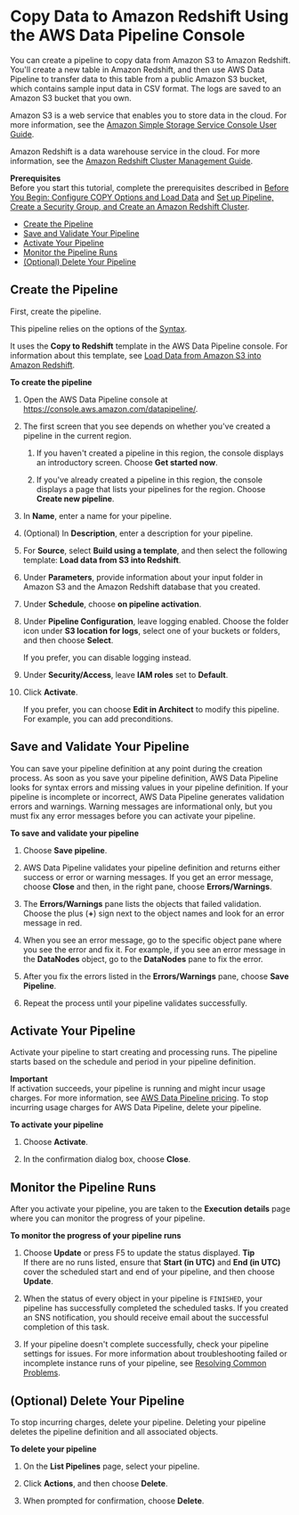 # Copy Data to Amazon Redshift Using the AWS Data Pipeline Console<a name="dp-copydata-redshift-create"></a>

You can create a pipeline to copy data from Amazon S3 to Amazon Redshift\. You'll create a new table in Amazon Redshift, and then use AWS Data Pipeline to transfer data to this table from a public Amazon S3 bucket, which contains sample input data in CSV format\. The logs are saved to an Amazon S3 bucket that you own\.

Amazon S3 is a web service that enables you to store data in the cloud\. For more information, see the [Amazon Simple Storage Service Console User Guide](http://docs.aws.amazon.com/AmazonS3/latest/user-guide/)\. 

Amazon Redshift is a data warehouse service in the cloud\. For more information, see the [Amazon Redshift Cluster Management Guide](http://docs.aws.amazon.com/redshift/latest/mgmt/)\.

**Prerequisites**  
Before you start this tutorial, complete the prerequisites described in [Before You Begin: Configure COPY Options and Load Data](dp-learn-copy-redshift.md) and [Set up Pipeline, Create a Security Group, and Create an Amazon Redshift Cluster](dp-copydata-redshift-prereq.md)\.


+ [Create the Pipeline](#dp-copydata-redshift-define-objects-console)
+ [Save and Validate Your Pipeline](#dp-copydata-redshift-save-pipeline-console)
+ [Activate Your Pipeline](#dp-copydata-redshift-activate-pipeline-console)
+ [Monitor the Pipeline Runs](#dp-copydata-redshift-execution-pipeline-console)
+ [\(Optional\) Delete Your Pipeline](#dp-copydata-redshift-delete-pipeline-console)

## Create the Pipeline<a name="dp-copydata-redshift-define-objects-console"></a>

First, create the pipeline\.

This pipeline relies on the options of the [Syntax](dp-object-redshiftcopyactivity.md#redshiftcopyactivity-syntax)\.

It uses the **Copy to Redshift** template in the AWS Data Pipeline console\. For information about this template, see [Load Data from Amazon S3 into Amazon Redshift](dp-template-s3redshift.md)\.

**To create the pipeline**

1. Open the AWS Data Pipeline console at [https://console\.aws\.amazon\.com/datapipeline/](https://console.aws.amazon.com/datapipeline/)\.

1. The first screen that you see depends on whether you've created a pipeline in the current region\.

   1. If you haven't created a pipeline in this region, the console displays an introductory screen\. Choose **Get started now**\.

   1. If you've already created a pipeline in this region, the console displays a page that lists your pipelines for the region\. Choose **Create new pipeline**\.

1. In **Name**, enter a name for your pipeline\.

1. \(Optional\) In **Description**, enter a description for your pipeline\.

1. For **Source**, select **Build using a template**, and then select the following template: **Load data from S3 into Redshift**\.

1. Under **Parameters**, provide information about your input folder in Amazon S3 and the Amazon Redshift database that you created\.

1. Under **Schedule**, choose **on pipeline activation**\.

1. Under **Pipeline Configuration**, leave logging enabled\. Choose the folder icon under **S3 location for logs**, select one of your buckets or folders, and then choose **Select**\.

   If you prefer, you can disable logging instead\.

1. Under **Security/Access**, leave **IAM roles** set to **Default**\.

1. Click **Activate**\.

   If you prefer, you can choose **Edit in Architect** to modify this pipeline\. For example, you can add preconditions\.

## Save and Validate Your Pipeline<a name="dp-copydata-redshift-save-pipeline-console"></a>

You can save your pipeline definition at any point during the creation process\. As soon as you save your pipeline definition, AWS Data Pipeline looks for syntax errors and missing values in your pipeline definition\. If your pipeline is incomplete or incorrect, AWS Data Pipeline generates validation errors and warnings\. Warning messages are informational only, but you must fix any error messages before you can activate your pipeline\.

**To save and validate your pipeline**

1. Choose **Save pipeline**\.

1. AWS Data Pipeline validates your pipeline definition and returns either success or error or warning messages\. If you get an error message, choose **Close** and then, in the right pane, choose **Errors/Warnings**\.

1. The **Errors/Warnings** pane lists the objects that failed validation\. Choose the plus \(**\+**\) sign next to the object names and look for an error message in red\.

1. When you see an error message, go to the specific object pane where you see the error and fix it\. For example, if you see an error message in the **DataNodes** object, go to the **DataNodes** pane to fix the error\.

1. After you fix the errors listed in the **Errors/Warnings** pane, choose **Save Pipeline**\.

1. Repeat the process until your pipeline validates successfully\.

## Activate Your Pipeline<a name="dp-copydata-redshift-activate-pipeline-console"></a>

Activate your pipeline to start creating and processing runs\. The pipeline starts based on the schedule and period in your pipeline definition\.

**Important**  
If activation succeeds, your pipeline is running and might incur usage charges\. For more information, see [AWS Data Pipeline pricing](http://aws.amazon.com/datapipeline/pricing)\. To stop incurring usage charges for AWS Data Pipeline, delete your pipeline\.

**To activate your pipeline**

1. Choose **Activate**\.

1. In the confirmation dialog box, choose **Close**\.

## Monitor the Pipeline Runs<a name="dp-copydata-redshift-execution-pipeline-console"></a>

After you activate your pipeline, you are taken to the **Execution details** page where you can monitor the progress of your pipeline\.

**To monitor the progress of your pipeline runs**

1. Choose **Update** or press F5 to update the status displayed\.
**Tip**  
If there are no runs listed, ensure that **Start \(in UTC\)** and **End \(in UTC\)** cover the scheduled start and end of your pipeline, and then choose **Update**\.

1. When the status of every object in your pipeline is `FINISHED`, your pipeline has successfully completed the scheduled tasks\. If you created an SNS notification, you should receive email about the successful completion of this task\.

1. If your pipeline doesn't complete successfully, check your pipeline settings for issues\. For more information about troubleshooting failed or incomplete instance runs of your pipeline, see [Resolving Common Problems](dp-check-when-run-fails.md)\.

## \(Optional\) Delete Your Pipeline<a name="dp-copydata-redshift-delete-pipeline-console"></a>

To stop incurring charges, delete your pipeline\. Deleting your pipeline deletes the pipeline definition and all associated objects\.

**To delete your pipeline**

1. On the **List Pipelines** page, select your pipeline\.

1. Click **Actions**, and then choose **Delete**\.

1. When prompted for confirmation, choose **Delete**\.